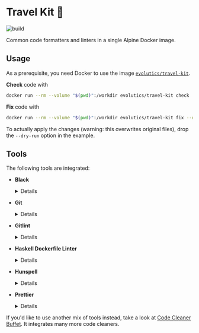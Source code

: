 # Travel Kit 💼

![build](https://github.com/evolutics/travel-kit/workflows/build/badge.svg)

Common code formatters and linters in a single Alpine Docker image.

## Usage

As a prerequisite, you need Docker to use the image [`evolutics/travel-kit`](https://hub.docker.com/r/evolutics/travel-kit).

**Check** code with

```bash
docker run --rm --volume "$(pwd)":/workdir evolutics/travel-kit check
```

**Fix** code with

```bash
docker run --rm --volume "$(pwd)":/workdir evolutics/travel-kit fix --dry-run
```

To actually apply the changes (warning: this overwrites original files), drop the `--dry-run` option in the example.

## Tools

The following tools are integrated:

- **Black**

  <details>

  Only applied to files matching regex: `\.(py|pyi)$`

  `check` command:

  ```bash
  black --check --diff --
  ```

  `fix` command:

  ```bash
  black --
  ```

  </details>

- **Git**

  <details>

  Only used in Git repositories.

  Only applied to files.

  `check` command:

  ```bash
  git diff --check HEAD^ --
  ```

  </details>

- **Gitlint**

  <details>

  Only used in Git repositories.

  `check` command:

  ```bash
  gitlint --ignore body-is-missing
  ```

  </details>

- **Haskell Dockerfile Linter**

  <details>

  Only applied to files matching regex: `(^|\.)Dockerfile$`

  `check` command:

  ```bash
  hadolint --
  ```

  </details>

- **Hunspell**

  <details>

  Only used in Git repositories.

  `check` command:

  ```bash
  git log -1 --format=%B \
    | hunspell -l -d en_US -p ci/personal_words.dic \
    | sort | uniq | tr '\n' '\0' | xargs -0 -r -n 1 sh -c \
    'echo "Misspelling: $@"; exit 1' --
  ```

  </details>

- **Prettier**

  <details>

  Only applied to files matching regex: `\.(css|html|js|json|md|ts|yaml|yml)$`

  `check` command:

  ```bash
  prettier --check --
  ```

  `fix` command:

  ```bash
  prettier --write --
  ```

  </details>

If you'd like to use another mix of tools instead, take a look at [Code Cleaner Buffet](https://github.com/evolutics/code-cleaner-buffet). It integrates many more code cleaners.
